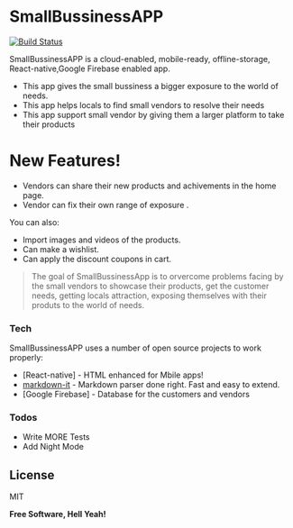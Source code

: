 # SmallBussinessAPP



[![Build Status](https://travis-ci.org/joemccann/dillinger.svg?branch=master)](https://travis-ci.org/joemccann/dillinger)

SmallBussinessAPP is a cloud-enabled, mobile-ready, offline-storage, React-native,Google Firebase enabled app.

  - This app gives the small bussiness a bigger exposure to the world of needs.
  - This app helps locals to find small vendors to resolve their needs
  - This app support small vendor by giving them a larger platform to take their products

# New Features!

  - Vendors can share their new products and achivements in the home page.
  - Vendor can fix their own range of exposure .


You can also:
  - Import images and videos of the products.
  - Can make a wishlist.
  - Can apply the discount coupons in cart.



> The goal of SmallBussinessApp is to orvercome 
> problems facing by the small vendors
> to showcase their products, get the customer
> needs, getting locals attraction, exposing 
> themselves with their produts to the world of
> needs.




### Tech
SmallBussinessAPP uses a number of open source projects to work properly:

* [React-native] - HTML enhanced for Mbile apps!
* [markdown-it] - Markdown parser done right. Fast and easy to extend.
* [Google Firebase] - Database for the customers and vendors




### Todos

 - Write MORE Tests
 - Add Night Mode

License
----

MIT


**Free Software, Hell Yeah!**

[//]: # (These are reference links used in the body of this note and get stripped out when the markdown processor does its job. There is no need to format nicely because it shouldn't be seen. Thanks SO - http://stackoverflow.com/questions/4823468/store-comments-in-markdown-syntax)


   [dill]: <https://github.com/joemccann/dillinger>
   [git-repo-url]: <https://github.com/joemccann/dillinger.git>
   [john gruber]: <http://daringfireball.net>
   [df1]: <http://daringfireball.net/projects/markdown/>
   [markdown-it]: <https://github.com/markdown-it/markdown-it>
   [Ace Editor]: <http://ace.ajax.org>
   [node.js]: <http://nodejs.org>
   [Twitter Bootstrap]: <http://twitter.github.com/bootstrap/>
   [jQuery]: <http://jquery.com>
   [@tjholowaychuk]: <http://twitter.com/tjholowaychuk>
   [express]: <http://expressjs.com>
   [AngularJS]: <http://angularjs.org>
   [Gulp]: <http://gulpjs.com>

   [PlDb]: <https://github.com/joemccann/dillinger/tree/master/plugins/dropbox/README.md>
   [PlGh]: <https://github.com/joemccann/dillinger/tree/master/plugins/github/README.md>
   [PlGd]: <https://github.com/joemccann/dillinger/tree/master/plugins/googledrive/README.md>
   [PlOd]: <https://github.com/joemccann/dillinger/tree/master/plugins/onedrive/README.md>
   [PlMe]: <https://github.com/joemccann/dillinger/tree/master/plugins/medium/README.md>
   [PlGa]: <https://github.com/RahulHP/dillinger/blob/master/plugins/googleanalytics/README.md>
